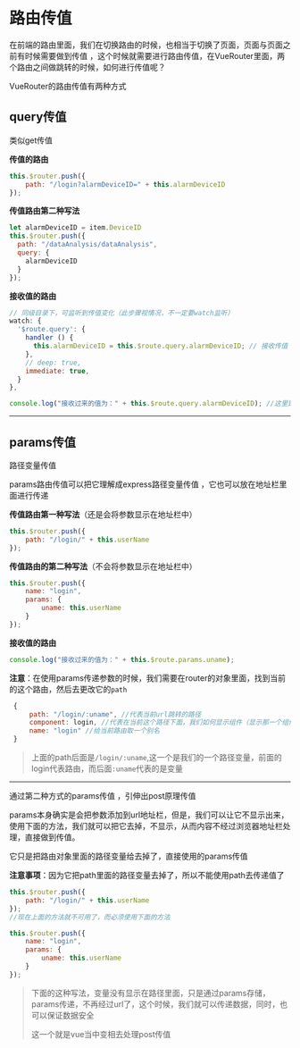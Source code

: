 # 路由传值

在前端的路由里面，我们在切换路由的时候，也相当于切换了页面，页面与页面之前有时候需要做到传值 ，这个时候就需要进行路由传值，在VueRouter里面，两个路由之间做跳转的时候，如何进行传值呢？

VueRouter的路由传值有两种方式

## query传值

类似get传值

**传值的路由**

```javascript
this.$router.push({
    path: "/login?alarmDeviceID=" + this.alarmDeviceID
});
```

**传值路由第二种写法**

```javascript
let alarmDeviceID = item.DeviceID
this.$router.push({
  path: "/dataAnalysis/dataAnalysis",
  query: {
    alarmDeviceID
  }
});
```

**接收值的路由**

```js
// 同级目录下，可监听到传值变化（此步骤视情况，不一定要watch监听）
watch: {
  '$route.query': {
    handler () {
      this.alarmDeviceID = this.$route.query.alarmDeviceID; // 接收传值
    },
    // deep: true,
    immediate: true,
  }
},
```

```javascript
console.log("接收过来的值为：" + this.$route.query.alarmDeviceID); //这里是$route 没有r
```

------

## params传值 

路径变量传值

params路由传值可以把它理解成express路径变量传值 ，它也可以放在地址栏里面进行传递

**传值路由第一种写法**（还是会将参数显示在地址栏中）

```javascript
this.$router.push({
    path: "/login/" + this.userName
});
```

**传值路由的第二种写法**（不会将参数显示在地址栏中）

```javascript
this.$router.push({
    name: "login",
    params: {
        uname: this.userName
    }
});
```

**接收值的路由**

```javascript
console.log("接收过来的值为：" + this.$route.params.uname);
```

**注意**：在使用params传递参数的时候，我们需要在router的对象里面，找到当前的这个路由，然后去更改它的`path`

```javascript
 {
     path: "/login/:uname", //代表当前url跳转的路径
     component: login, //代表在当前这个路径下面，我们如何显示组件（显示那一个组件）
     name: "login" //给当前路由取一个别名
 }
```

> 上面的path后面是`/login/:uname`,这一个是我们的一个路径变量，前面的login代表路由，而后面`:uname`代表的是变量

------

通过第二种方式的params传值 ，引伸出post原理传值

params本身确实是会把参数添加到url地址栏，但是，我们可以让它不显示出来，使用下面的方法，我们就可以把它去掉，不显示，从而内容不经过浏览器地址栏处理，直接做到传值。

它只是把路由对象里面的路径变量给去掉了，直接使用的params传值

**注意事项**：因为它把path里面的路径变量去掉了，所以不能使用path去传递值了

```javascript
this.$router.push({
    path: "/login/" + this.userName
});
//现在上面的方法就不可用了，而必须使用下面的方法 
```

```javascript
this.$router.push({
    name: "login",
    params: {
        uname: this.userName
    }
});
```

> 下面的这种写法，变量没有显示在路径里面，只是通过params存储，params传递，不再经过url了，这个时候，我们就可以传递数据，同时，也可以保证数据安全
>
> 这一个就是vue当中变相去处理post传值